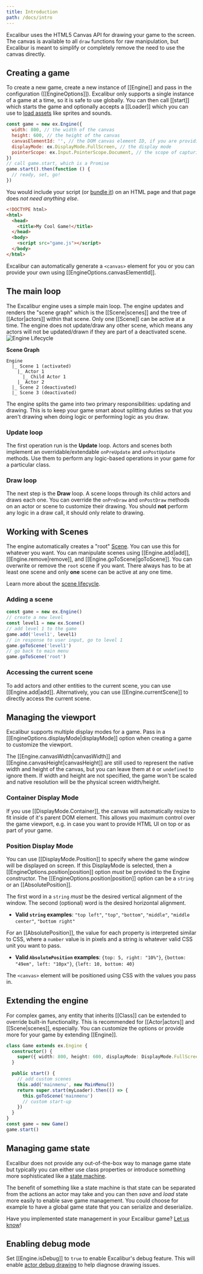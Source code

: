 ```yaml
---
title: Introduction
path: /docs/intro
---
```


Excalibur uses the HTML5 Canvas API for drawing your game to the screen.
The canvas is available to all `draw` functions for raw manipulation,
but Excalibur is meant to simplify or completely remove the need to use
the canvas directly.

## Creating a game

To create a new game, create a new instance of [[Engine]] and pass in
the configuration ([[EngineOptions]]). Excalibur only supports a single
instance of a game at a time, so it is safe to use globally.
You can then call [[start]] which starts the game and optionally accepts
a [[Loader]] which you can use to [load assets](/docs/assets) like sprites and sounds.

```js
const game = new ex.Engine({
  width: 800, // the width of the canvas
  height: 600, // the height of the canvas
  canvasElementId: '', // the DOM canvas element ID, if you are providing your own
  displayMode: ex.DisplayMode.FullScreen, // the display mode
  pointerScope: ex.Input.PointerScope.Document, // the scope of capturing pointer (mouse/touch) events
})
// call game.start, which is a Promise
game.start().then(function () {
  // ready, set, go!
})
```

You would include your script (or [bundle it](/docs/installation#module-loaders-and-bundlers)) on an HTML page and that page does _not need anything else_.

```html
<!DOCTYPE html>
<html>
  <head>
    <title>My Cool Game!</title>
  </head>
  <body>
    <script src="game.js"></script>
  </body>
</html>
```

Excalibur can automatically generate a `<canvas>` element for you or you can provide your own using [[EngineOptions.canvasElementId]].

## The main loop

The Excalibur engine uses a simple main loop. The engine updates and renders
the "scene graph" which is the [[Scene|scenes]] and the tree of [[Actor|actors]] within that
scene. Only one [[Scene]] can be active at a time. The engine does not update/draw any other
scene, which means any actors will not be updated/drawn if they are part of a deactivated scene.
![Engine Lifecycle](/assets/images/docs/EngineLifecycle.png)

**Scene Graph**

```
Engine
  |_ Scene 1 (activated)
    |_ Actor 1
      |_ Child Actor 1
    |_ Actor 2
  |_ Scene 2 (deactivated)
  |_ Scene 3 (deactivated)
```

The engine splits the game into two primary responsibilities: updating and drawing. This is
to keep your game smart about splitting duties so that you aren't drawing when doing
logic or performing logic as you draw.

### Update loop

The first operation run is the **Update** loop. Actors and scenes both implement
an overridable/extendable `onPreUpdate` and `onPostUpdate` methods. Use them to perform any logic-based operations
in your game for a particular class.

### Draw loop

The next step is the **Draw** loop. A scene loops through its child actors and
draws each one. You can override the `onPreDraw` and `onPostDraw` methods on an actor or scene to customize their drawing.
You should **not** perform any logic in a draw call, it should only relate to drawing.

## Working with Scenes

The engine automatically creates a "root" [Scene](/docs/scenes). You can use this for whatever you want.
You can manipulate scenes using [[Engine.add|add]], [[Engine.remove|remove]],
and [[Engine.goToScene|goToScene]]. You can overwrite or remove the `root` scene if
you want. There always has to be at least one scene and only **one** scene can be
active at any one time.

Learn more about the [scene lifecycle](/docs/scenes#scene-lifecycle).

### Adding a scene

```js
const game = new ex.Engine()
// create a new level
const level1 = new ex.Scene()
// add level 1 to the game
game.add('level1', level1)
// in response to user input, go to level 1
game.goToScene('level1')
// go back to main menu
game.goToScene('root')
```

### Accessing the current scene

To add actors and other entities to the current scene, you can use [[Engine.add|add]]. Alternatively,
you can use [[Engine.currentScene]] to directly access the current scene.

## Managing the viewport

Excalibur supports multiple display modes for a game. Pass in a [[EngineOptions.displayMode|displayMode]]
option when creating a game to customize the viewport.

The [[Engine.canvasWidth|canvasWidth]] and [[Engine.canvasHeight|canvasHeight]] are still used to represent the native width and height
of the canvas, but you can leave them at `0` or `undefined` to ignore them. If width and height
are not specified, the game won't be scaled and native resolution will be the physical screen
width/height.

### Container Display Mode

If you use [[DisplayMode.Container]], the canvas will automatically resize to fit inside of
it's parent DOM element. This allows you maximum control over the game viewport, e.g. in case
you want to provide HTML UI on top or as part of your game.

### Position Display Mode

You can use [[DisplayMode.Position]] to specify where the game window will be displayed on screen. If
this DisplayMode is selected, then a [[EngineOptions.position|position]] option _must_ be provided to the Engine constructor.
The [[EngineOptions.position|position]] option can be a `string` or an [[AbsolutePosition]].

The first word in a `string` _must_
be the desired vertical alignment of the window. The second (optional) word is the desired horizontal
alignment.

- **Valid `string` examples**: `"top left"`, `"top"`, `"bottom"`, `"middle"`, `"middle center"`, `"bottom right"`

For an [[AbsolutePosition]], the value for each property is interpreted similar to CSS, where a `number` value is in pixels and a string is whatever valid CSS unit you want to pass.

- **Valid `AbsolutePosition` examples**: `{top: 5, right: "10%"}`, `{bottom: "49em", left: "10px"}`, `{left: 10, bottom: 40}`

The `<canvas>` element will be positioned using CSS with the values you pass in.

## Extending the engine

For complex games, any entity that inherits [[Class]] can be extended to override built-in
functionality. This is recommended for [[Actor|actors]] and [[Scene|scenes]], especially.
You can customize the options or provide more for your game by extending [[Engine]].

```ts
class Game extends ex.Engine {
  constructor() {
    super({ width: 800, height: 600, displayMode: DisplayMode.FullScreen })
  }

  public start() {
    // add custom scenes
    this.add('mainmenu', new MainMenu())
    return super.start(myLoader).then(() => {
      this.goToScene('mainmenu')
      // custom start-up
    })
  }
}
const game = new Game()
game.start()
```

## Managing game state

Excalibur does not provide any out-of-the-box way to manage game state but typically you can either use class properties or introduce something more sophisticated like a [state machine](https://github.com/davidkpiano/xstate).

The benefit of something like a state machine is that state can be separated from the actions an actor may take and you can then _save_ and _load_ state more easily to enable save game management. You could choose for example to have a global game state that you can serialize and deserialize.

<docs-note>Have you implemented state management in your Excalibur game? [Let us know](https://github.com/excaliburjs/Excalibur#questions)!</docs-note>

## Enabling debug mode

Set [[Engine.isDebug]] to `true` to enable Excalibur's debug feature. This will enable [actor debug drawing](/docs/actors#debug-draw) to help diagnose drawing issues.
